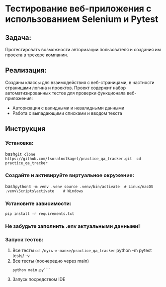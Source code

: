 # Тестирование веб-приложения с использованием Selenium и Pytest

## Задача:

Протестировать возможности авторизации пользователя и создания им проекта в трекере компании. 

## Реализация:

Созданы классы для взаимодействия с веб-страницами, в частности страницами логина и проектов.
Проект содержит набор автоматизированных тестов для проверки функционала веб-приложения:

- Авторизация с валидными и невалидными данными
- Работа с выпадающими списками и вводом текста

## Инструкция
### Установка:

bash```git clone https://github.com/lsoralnolkagel/practice_qa_tracker.git 
cd practice_qa_tracker```

### Создайте и активируйте виртуальное окружение:
bash```python3 -m venv .venv
source .venv/bin/activate  # Linux/macOS
.venv\Scripts\activate    # Windows```

### Установите зависимости:
```pip install -r requirements.txt```

### Не забудьте заполнить .env актуальными данными!

### Запуск тестов:
1. Все тесты
   ```cd /путь-к-папке/practice_qa_tracker```
python -m pytest tests/ -v
2. Все тесты (поочередно через main)
   ```cd /путь-к-папке/practice_qa_tracker
   python main.py```
3. Запуск посредством IDE
   
